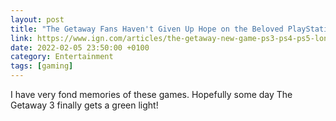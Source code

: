 ```yaml
--- 
layout: post 
title: "The Getaway Fans Haven't Given Up Hope on the Beloved PlayStation Franchise" 
link: https://www.ign.com/articles/the-getaway-new-game-ps3-ps4-ps5-london-studio
date: 2022-02-05 23:50:00 +0100 
category: Entertainment 
tags: [gaming] 
--- 
```


I have very fond memories of these games. Hopefully some day The Getaway 3 finally gets a green light!
